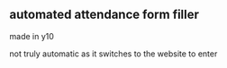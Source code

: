 ## automated attendance form filler

made in y10

not truly automatic as it switches to the website to enter
